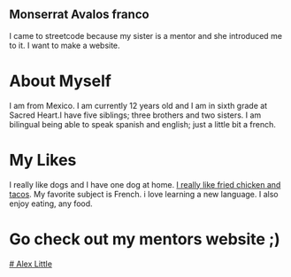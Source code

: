 ## Monserrat Avalos franco
I came to streetcode because my sister is a mentor and she introduced me to it.
I want to make a website.

# About Myself

I am from Mexico. I am currently 12 years old and I am in sixth grade at Sacred Heart.I have five siblings; three brothers and two sisters. I am bilingual being able to speak spanish and english; just a little bit a french.

# My Likes
I really like dogs and I have one dog at home. [I really like fried chicken and tacos](https://www.tablespoon.com/recipes/southern-fried-chicken-tacos/9f5722db-8f21-4a69-a3fa-d40a3fba1de3). My favorite subject is French. i love learning a new language. I also enjoy eating, any food.


# Go check out my mentors website ;)



[# Alex Little](http://www.tweet-rewind.appspot.com)

